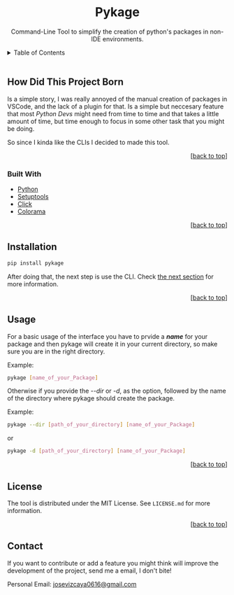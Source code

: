 <div id="top"></div>

<div align="center">
    <h1 style="font-weight:bold;">Pykage</h1>
    <p align="center">Command-Line Tool to simplify the creation of python's packages in non-IDE environments.</p>
</div>

<!-- TABLE OF CONTENTS -->
<details>
  <summary>Table of Contents</summary>
  <ol>
    <li>
      <a href="#how-did-this-project-born">How Did This Project Born?</a>
      <ul>
        <li><a href="#built-with">Built With</a></li>
      </ul>
    </li>
    <li>
      <a href="#getting-started">Installation</a>
    </li>
    <li><a href="#usage">Usage</a></li>
    <li><a href="#license">License</a></li>
    <li><a href="#contact">Contact</a></li>
  </ol>
</details>
<br/>

## How Did This Project Born

Is a simple story, I was really annoyed of the manual creation of packages in VSCode, and the lack of a plugin for that. Is a simple but neccesary feature that most _Python Devs_ might need from time to time and that takes a little amount of time, but time enough to focus in some other task that you might be doing.

So since I kinda like the CLIs I decided to made this tool.

<p align="right">[<a href="#top">back to top</a>]</p>

### Built With

* [Python](https://www.python.org/)
* [Setuptools](https://github.com/pypa/setuptools)
* [Click](https://github.com/pallets/click)
* [Colorama](https://github.com/tartley/colorama)

<p align="right">[<a href="#top">back to top</a>]</p>

## Installation

```sh
pip install pykage
```

After doing that, the next step is use the CLI. Check [the next section](#usage) for more information.

<p align="right">[<a href="#top">back to top</a>]</p>

## Usage

For a basic usage of the interface you have to prvide a ***name*** for your package and then pykage will create it in your current directory, so make sure you are in the right directory. 

Example:

```sh
pykage [name_of_your_Package]
```

Otherwise if you provide the _--dir_ or _-d_, as the option, followed by the name of the directory where pykage should create the package.

Example:

```sh
pykage --dir [path_of_your_directory] [name_of_your_Package]
```

or

```sh
pykage -d [path_of_your_directory] [name_of_your_Package]
```

<p align="right">[<a href="#top">back to top</a>]</p>

## License

The tool is distributed under the MIT License. See `LICENSE.md` for more information.

<p align="right">[<a href="#top">back to top</a>]</p>

## Contact

If you want to contribute or add a feature you might think will improve the development of the project, send me a email, I don't bite!

Personal Email: [josevizcaya0616@gmail.com](josevizcaya0616@gmail.com)